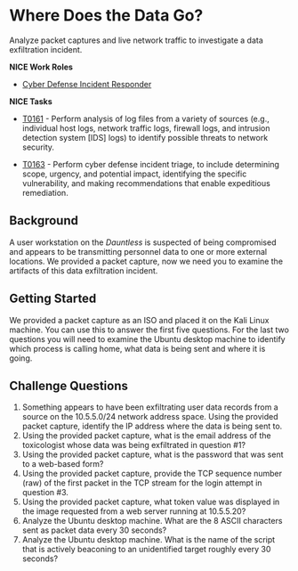# Where Does the Data Go?

Analyze packet captures and live network traffic to investigate a data exfiltration incident.

**NICE Work Roles**

- [Cyber Defense Incident Responder](https://niccs.cisa.gov/workforce-development/nice-framework/work-roles/cyber-defense-incident-responder)

**NICE Tasks**

- [T0161](https://niccs.cisa.gov/workforce-development/nice-framework/tasks/t0161) - Perform analysis of log files from a variety of sources (e.g., individual host logs, network traffic logs, firewall logs, and intrusion detection system [IDS] logs) to identify possible threats to network security.

- [T0163](https://niccs.cisa.gov/workforce-development/nice-framework/tasks/t0163) - Perform cyber defense incident triage, to include determining scope, urgency, and potential impact, identifying the specific vulnerability, and making recommendations that enable expeditious remediation.

## Background

A user workstation on the _Dauntless_ is suspected of being compromised and appears to be transmitting personnel data to one or more external locations. We provided a packet capture, now we need you to examine the artifacts of this data exfiltration incident.

## Getting Started

We provided a packet capture as an ISO and placed it on the Kali Linux machine. You can use this to answer the first five questions. For the last two questions you will need to examine the Ubuntu desktop machine to identify which process is calling home, what data is being sent and where it is going.

## Challenge Questions

1. Something appears to have been exfiltrating user data records from a source on the 10.5.5.0/24 network address space. Using the provided packet capture, identify the IP address where the data is being sent to.
2. Using the provided packet capture, what is the email address of the toxicologist whose data was being exfiltrated in question #1?
3. Using the provided packet capture, what is the password that was sent to a web-based form?
4. Using the provided packet capture, provide the TCP sequence number (raw) of the first packet in the TCP stream for the login attempt in question #3.
5. Using the provided packet capture, what token value was displayed in the image requested from a web server running at 10.5.5.20?
6. Analyze the Ubuntu desktop machine. What are the 8 ASCII characters sent as packet data every 30 seconds?
7. Analyze the Ubuntu desktop machine. What is the name of the script that is actively beaconing to an unidentified target roughly every 30 seconds?
